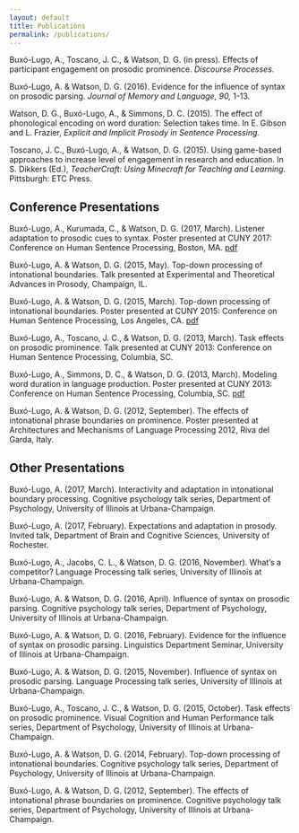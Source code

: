 ```yaml
---
layout: default
title: Publications
permalink: /publications/
---
```


Buxó-Lugo, A., Toscano, J. C., & Watson, D. G. (in press).  Effects of participant engagement on prosodic prominence.  *Discourse Processes.*

Buxó-Lugo, A. & Watson, D. G. (2016).  Evidence for the influence of syntax on prosodic parsing.  *Journal of Memory and Language, 90,* 1-13.

Watson, D. G., Buxó-Lugo, A., & Simmons, D. C. (2015).  The effect of phonological encoding on word duration: Selection takes time.  In E. Gibson and L. Frazier, *Explicit and Implicit Prosody in Sentence Processing.*

Toscano, J. C., Buxó-Lugo, A., & Watson, D. G. (2015).  Using game-based approaches to increase level of engagement in research and education.  In S. Dikkers (Ed.), *TeacherCraft: Using Minecraft for Teaching and Learning.*  Pittsburgh: ETC Press.

## Conference Presentations

Buxó-Lugo, A., Kurumada, C., & Watson, D. G. (2017, March).  Listener adaptation to prosodic cues to syntax.  Poster presented at CUNY 2017: Conference on Human Sentence Processing, Boston, MA. [pdf]({{site.baseurl}}/assets/CUNYBoundaryAdaptationABL.pdf)

Buxó-Lugo, A. & Watson, D. G. (2015, May).  Top-down processing of intonational boundaries.  Talk presented at Experimental and Theoretical Advances in Prosody, Champaign, IL. 

Buxó-Lugo, A. & Watson, D. G. (2015, March).  Top-down processing of intonational boundaries.  Poster presented at CUNY 2015: Conference on Human Sentence Processing, Los Angeles, CA. [pdf]({{site.baseurl}}/assets/TopDownBoundary_poster.pdf)

Buxó-Lugo, A., Toscano, J. C., & Watson, D. G. (2013, March).  Task effects on prosodic prominence.  Talk presented at CUNY 2013: Conference on Human Sentence Processing, Columbia, SC.

Buxó-Lugo, A., Simmons, D. C., & Watson, D. G. (2013, March).  Modeling word duration in language production.  Poster presented at CUNY 2013: Conference on Human Sentence Processing, Columbia, SC. [pdf]({{site.baseurl}}/assets/SRN_CUNY_poster.pdf)

Buxó-Lugo, A. & Watson, D. G. (2012, September).  The effects of intonational phrase boundaries on prominence.  Poster presented at Architectures and Mechanisms of Language Processing 2012, Riva del Garda, Italy. 

## Other Presentations

Buxó-Lugo, A. (2017, March).  Interactivity and adaptation in intonational boundary processing.  Cognitive psychology talk series, Department of Psychology, University of Illinois at Urbana-Champaign.

Buxó-Lugo, A. (2017, February).  Expectations and adaptation in prosody.  Invited talk, Department of Brain and Cognitive Sciences, University of Rochester.

Buxó-Lugo, A., Jacobs, C. L., & Watson, D. G. (2016, November).  What’s a competitor?  Language Processing talk series, University of Illinois at Urbana-Champaign.

Buxó-Lugo, A. & Watson, D. G. (2016, April).  Influence of syntax on prosodic parsing.  Cognitive psychology talk series, Department of Psychology, University of Illinois at Urbana-Champaign.

Buxó-Lugo, A. & Watson, D. G. (2016, February).  Evidence for the influence of syntax on prosodic parsing.  Linguistics Department Seminar, University of Illinois at Urbana-Champaign.

Buxó-Lugo, A. & Watson, D. G. (2015, November).  Influence of syntax on prosodic parsing.  Language Processing talk series, University of Illinois at Urbana-Champaign.

Buxó-Lugo, A., Toscano, J. C., & Watson, D. G. (2015, October).  Task effects on prosodic prominence.  Visual Cognition and Human Performance talk series, Department of Psychology, University of Illinois at Urbana-Champaign.

Buxó-Lugo, A. & Watson, D. G. (2014, February).  Top-down processing of intonational boundaries.  Cognitive psychology talk series, Department of Psychology, University of Illinois at Urbana-Champaign.

Buxó-Lugo, A. & Watson, D. G. (2012, September).  The effects of intonational phrase boundaries on prominence.  Cognitive psychology talk series, Department of Psychology, University of Illinois at Urbana-Champaign.

